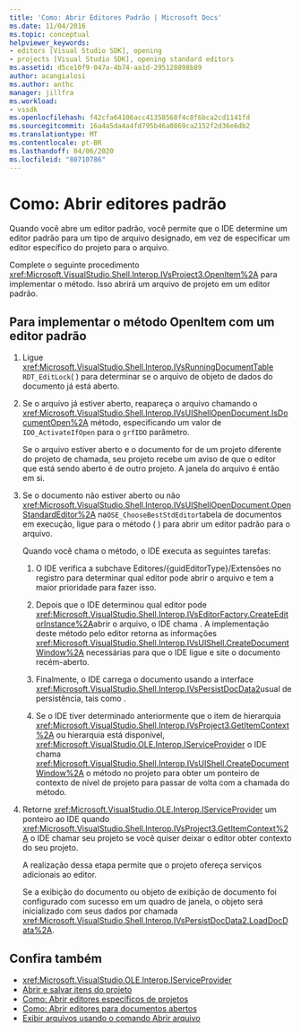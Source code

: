 ```yaml
---
title: 'Como: Abrir Editores Padrão | Microsoft Docs'
ms.date: 11/04/2016
ms.topic: conceptual
helpviewer_keywords:
- editors [Visual Studio SDK], opening
- projects [Visual Studio SDK], opening standard editors
ms.assetid: d5ce10f9-047a-4b74-aa1d-295128898b89
author: acangialosi
ms.author: anthc
manager: jillfra
ms.workload:
- vssdk
ms.openlocfilehash: f42cfa64106acc41358568f4c8f6bca2cd1141fd
ms.sourcegitcommit: 16a4a5da4a4fd795b46a0869ca2152f2d36e6db2
ms.translationtype: MT
ms.contentlocale: pt-BR
ms.lasthandoff: 04/06/2020
ms.locfileid: "80710786"
---
```

# <a name="how-to-open-standard-editors"></a>Como: Abrir editores padrão
Quando você abre um editor padrão, você permite que o IDE determine um editor padrão para um tipo de arquivo designado, em vez de especificar um editor específico do projeto para o arquivo.

 Complete o seguinte procedimento <xref:Microsoft.VisualStudio.Shell.Interop.IVsProject3.OpenItem%2A> para implementar o método. Isso abrirá um arquivo de projeto em um editor padrão.

## <a name="to-implement-the-openitem-method-with-a-standard-editor"></a>Para implementar o método OpenItem com um editor padrão

1. Ligue <xref:Microsoft.VisualStudio.Shell.Interop.IVsRunningDocumentTable> `RDT_EditLock`( ) para determinar se o arquivo de objeto de dados do documento já está aberto.

2. Se o arquivo já estiver aberto, reapareça o arquivo chamando o <xref:Microsoft.VisualStudio.Shell.Interop.IVsUIShellOpenDocument.IsDocumentOpen%2A> método, especificando um valor de `IDO_ActivateIfOpen` para o `grfIDO` parâmetro.

     Se o arquivo estiver aberto e o documento for de um projeto diferente do projeto de chamada, seu projeto recebe um aviso de que o editor que está sendo aberto é de outro projeto. A janela do arquivo é então em si.

3. Se o documento não estiver aberto ou não <xref:Microsoft.VisualStudio.Shell.Interop.IVsUIShellOpenDocument.OpenStandardEditor%2A> na`OSE_ChooseBestStdEditor`tabela de documentos em execução, ligue para o método ( ) para abrir um editor padrão para o arquivo.

     Quando você chama o método, o IDE executa as seguintes tarefas:

    1. O IDE verifica a subchave Editores/{guidEditorType}/Extensões no registro para determinar qual editor pode abrir o arquivo e tem a maior prioridade para fazer isso.

    2. Depois que o IDE determinou qual editor pode <xref:Microsoft.VisualStudio.Shell.Interop.IVsEditorFactory.CreateEditorInstance%2A>abrir o arquivo, o IDE chama . A implementação deste método pelo editor retorna as informações <xref:Microsoft.VisualStudio.Shell.Interop.IVsUIShell.CreateDocumentWindow%2A> necessárias para que o IDE ligue e site o documento recém-aberto.

    3. Finalmente, o IDE carrega o documento usando a interface <xref:Microsoft.VisualStudio.Shell.Interop.IVsPersistDocData2>usual de persistência, tais como .

    4. Se o IDE tiver determinado anteriormente que o item de hierarquia <xref:Microsoft.VisualStudio.Shell.Interop.IVsProject3.GetItemContext%2A> ou hierarquia está disponível, <xref:Microsoft.VisualStudio.OLE.Interop.IServiceProvider> o IDE chama <xref:Microsoft.VisualStudio.Shell.Interop.IVsUIShell.CreateDocumentWindow%2A> o método no projeto para obter um ponteiro de contexto de nível de projeto para passar de volta com a chamada do método.

4. Retorne <xref:Microsoft.VisualStudio.OLE.Interop.IServiceProvider> um ponteiro ao IDE quando <xref:Microsoft.VisualStudio.Shell.Interop.IVsProject3.GetItemContext%2A> o IDE chamar seu projeto se você quiser deixar o editor obter contexto do seu projeto.

     A realização dessa etapa permite que o projeto ofereça serviços adicionais ao editor.

     Se a exibição do documento ou objeto de exibição de documento foi configurado com sucesso em um quadro de janela, o objeto será inicializado com seus dados por chamada <xref:Microsoft.VisualStudio.Shell.Interop.IVsPersistDocData2.LoadDocData%2A>.

## <a name="see-also"></a>Confira também
- <xref:Microsoft.VisualStudio.OLE.Interop.IServiceProvider>
- [Abrir e salvar itens do projeto](../extensibility/internals/opening-and-saving-project-items.md)
- [Como: Abrir editores específicos de projetos](../extensibility/how-to-open-project-specific-editors.md)
- [Como: Abrir editores para documentos abertos](../extensibility/how-to-open-editors-for-open-documents.md)
- [Exibir arquivos usando o comando Abrir arquivo](../extensibility/internals/displaying-files-by-using-the-open-file-command.md)
